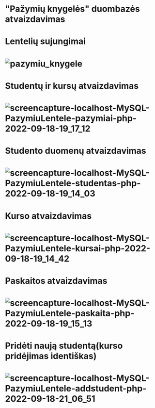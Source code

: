 # "Pažymių knygelės" duombazės atvaizdavimas
# Lentelių sujungimai 
# ![pazymiu_knygele](https://user-images.githubusercontent.com/107037107/190921838-54d13eca-eba3-4057-b9d5-c91f35b7b4f0.png)
# Studentų ir kursų atvaizdavimas
# ![screencapture-localhost-MySQL-PazymiuLentele-pazymiai-php-2022-09-18-19_17_12](https://user-images.githubusercontent.com/107037107/190921862-a1a884a6-6747-47d8-8406-a559cddfdf1f.png)
# Studento duomenų atvaizdavimas
# ![screencapture-localhost-MySQL-PazymiuLentele-studentas-php-2022-09-18-19_14_03](https://user-images.githubusercontent.com/107037107/190921876-88679683-5d77-4cb8-9fd2-da4cc3c110c2.png)
# Kurso atvaizdavimas
# ![screencapture-localhost-MySQL-PazymiuLentele-kursai-php-2022-09-18-19_14_42](https://user-images.githubusercontent.com/107037107/190921889-f77d9482-9935-4c62-b6ea-ebf8fe5b4fe5.png)
# Paskaitos atvaizdavimas
# ![screencapture-localhost-MySQL-PazymiuLentele-paskaita-php-2022-09-18-19_15_13](https://user-images.githubusercontent.com/107037107/190921902-78761c45-fe7a-4915-b382-6d3f8ccd4e96.png)
# Pridėti naują studentą(kurso pridėjimas identiškas)
# ![screencapture-localhost-MySQL-PazymiuLentele-addstudent-php-2022-09-18-21_06_51](https://user-images.githubusercontent.com/107037107/190921970-6a4bf1f5-3fd3-462f-890d-9486306d44a3.png)
